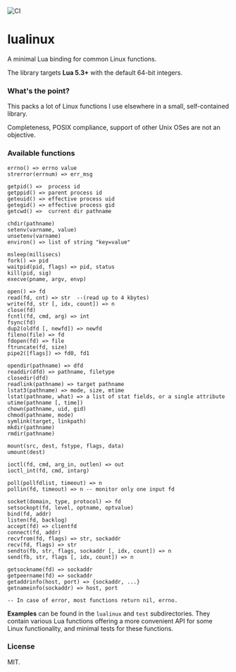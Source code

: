 ![CI](https://github.com/philanc/lualinux/workflows/CI/badge.svg)

# lualinux

A minimal Lua binding for common Linux functions.

The library targets **Lua 5.3+** with the default 64-bit integers. 

### What's the point?

This packs a lot of Linux functions I use elsewhere in a small, self-contained library.

Completeness, POSIX compliance, support of other Unix OSes are not an objective.


### Available functions

```
errno() => errno value
strerror(errnum) => err_msg

getpid() =>  process id
getppid() => parent process id
geteuid() => effective process uid
getegid() => effective process gid
getcwd() =>  current dir pathname

chdir(pathname)
setenv(varname, value)
unsetenv(varname)
environ() => list of string "key=value"

msleep(millisecs)
fork() => pid
waitpid(pid, flags) => pid, status
kill(pid, sig)
execve(pname, argv, envp)

open() => fd
read(fd, cnt) => str  --(read up to 4 kbytes)
write(fd, str [, idx, count]) => n
close(fd)
fcntl(fd, cmd, arg) => int
fsync(fd)
dup2(oldfd [, newfd]) => newfd
fileno(file) => fd
fdopen(fd) => file
ftruncate(fd, size)
pipe2([flags]) => fd0, fd1

opendir(pathname) => dfd
readdir(dfd) => pathname, filetype
closedir(dfd)
readlink(pathname) => target pathname
lstat3(pathname) => mode, size, mtime
lstat(pathname, what) => a list of stat fields, or a single attribute
utime(pathname [, time])
chown(pathname, uid, gid)
chmod(pathname, mode)
symlink(target, linkpath)
mkdir(pathname)
rmdir(pathname)

mount(src, dest, fstype, flags, data)
umount(dest)

ioctl(fd, cmd, arg_in, outlen) => out
ioctl_int(fd, cmd, intarg)

poll(pollfdlist, timeout) => n
pollin(fd, timeout) => n -- monitor only one input fd

socket(domain, type, protocol) => fd
setsockopt(fd, level, optname, optvalue)
bind(fd, addr)
listen(fd, backlog)
accept(fd) => clientfd
connect(fd, addr)
recvfrom(fd, flags) => str, sockaddr
recv(fd, flags) => str
sendto(fb, str, flags, sockaddr [, idx, count]) => n
send(fb, str, flags [, idx, count]) => n

getsockname(fd) => sockaddr
getpeername(fd) => sockaddr
getaddrinfo(host, port) => {sockaddr, ...}
getnameinfo(sockaddr) => host, port

-- In case of error, most functions return nil, errno.

```

**Examples** can be found in the `lualinux` and `test` subdirectories. They contain various Lua functions offering a more convenient API for some Linux functionality, and minimal tests for these functions. 


### License

MIT.


